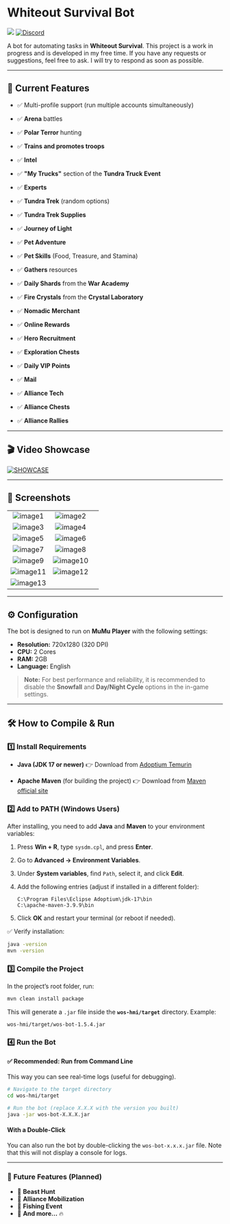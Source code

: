 # Whiteout Survival Bot

[![](https://www.buymeacoffee.com/assets/img/custom_images/orange_img.png)](https://buymeacoffee.com/cearivera1z)
[![Discord](https://img.shields.io/badge/Discord-%235865F2.svg?style=for-the-badge&logo=discord&logoColor=white)](https://discord.gg/Wk6YSr6mUp)

A bot for automating tasks in **Whiteout Survival**. This project is a work in progress and is developed in my free time. If you have any requests or suggestions, feel free to ask. I will try to respond as soon as possible.

---

## 📌 Current Features

- ✅ Multi-profile support (run multiple accounts simultaneously)

- ✅ **Arena** battles
- ✅ **Polar Terror** hunting
- ✅ **Trains and promotes troops**
- ✅ **Intel**
- ✅ **"My Trucks"** section of the **Tundra Truck Event**
- ✅ **Experts**
- ✅ **Tundra Trek** (random options)
- ✅ **Tundra Trek Supplies**
- ✅ **Journey of Light**
- ✅ **Pet Adventure**
- ✅ **Pet Skills** (Food, Treasure, and Stamina)
- ✅ **Gathers** resources
- ✅ **Daily Shards** from the **War Academy**
- ✅ **Fire Crystals** from the **Crystal Laboratory**
- ✅ **Nomadic Merchant**
- ✅ **Online Rewards**
- ✅ **Hero Recruitment**
- ✅ **Exploration Chests**
- ✅ **Daily VIP Points**
- ✅ **Mail**
- ✅ **Alliance Tech**
- ✅ **Alliance Chests**
- ✅ **Alliance Rallies**

---
## 🎬 Video Showcase

[![SHOWCASE](./images/picture_yt.png)](https://www.youtube.com/watch?v=Nnjv68xiIV0)

---

## 📸 Screenshots

| | | |
|:----------------------------------------------------------:|:----------------------------------------------------------:|:----------------------------------------------------------:|
| ![image1](./images/picture1.png) | ![image2](./images/picture2.png) |
| ![image3](./images/picture3.png) | ![image4](./images/picture4.png) | 
| ![image5](./images/picture5.png) | ![image6](./images/picture6.png) |
| ![image7](./images/picture7.png) | ![image8](./images/picture8.png) |
| ![image9](./images/picture9.png) | ![image10](./images/picture10.png) |
| ![image11](./images/picture11.png) | ![image12](./images/picture12.png) |
| ![image13](./images/picture13.png) |

---

## ⚙️ Configuration

The bot is designed to run on **MuMu Player** with the following settings:

- **Resolution:** 720x1280 (320 DPI)  
- **CPU:** 2 Cores  
- **RAM:** 2GB 
- **Language:** English

> **Note:** For best performance and reliability, it is recommended to disable the **Snowfall** and **Day/Night Cycle** options in the in-game settings.

---

## 🛠️ How to Compile & Run

### 1️⃣ Install Requirements

* **Java (JDK 17 or newer)**
  👉 Download from [Adoptium Temurin](https://adoptium.net/)

* **Apache Maven** (for building the project)
  👉 Download from [Maven official site](https://maven.apache.org/install.html)

### 2️⃣ Add to PATH (Windows Users)

After installing, you need to add **Java** and **Maven** to your environment variables:

1. Press **Win + R**, type `sysdm.cpl`, and press **Enter**.
2. Go to **Advanced → Environment Variables**.
3. Under **System variables**, find `Path`, select it, and click **Edit**.
4. Add the following entries (adjust if installed in a different folder):

   ```
   C:\Program Files\Eclipse Adoptium\jdk-17\bin
   C:\apache-maven-3.9.9\bin
   ```
5. Click **OK** and restart your terminal (or reboot if needed).

✅ Verify installation:

```sh
java -version
mvn -version
```

### 3️⃣ Compile the Project

In the project’s root folder, run:

```sh
mvn clean install package
```

This will generate a `.jar` file inside the **`wos-hmi/target`** directory.
Example:

```
wos-hmi/target/wos-bot-1.5.4.jar
```

### 4️⃣ Run the Bot

#### ✅ Recommended: Run from Command Line

This way you can see real-time logs (useful for debugging).

```sh
# Navigate to the target directory
cd wos-hmi/target

# Run the bot (replace X.X.X with the version you built)
java -jar wos-bot-X.X.X.jar
```

#### With a Double-Click
You can also run the bot by double-clicking the `wos-bot-x.x.x.jar` file. Note that this will not display a console for logs.

---

### 🚀 Future Features (Planned)
- 🔹 **Beast Hunt**
- 🔹 **Alliance Mobilization**
- 🔹 **Fishing Event**
- 🔹 **And more...** 🔥